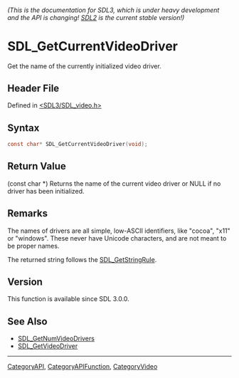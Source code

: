###### (This is the documentation for SDL3, which is under heavy development and the API is changing! [SDL2](https://wiki.libsdl.org/SDL2/) is the current stable version!)
# SDL_GetCurrentVideoDriver

Get the name of the currently initialized video driver.

## Header File

Defined in [<SDL3/SDL_video.h>](https://github.com/libsdl-org/SDL/blob/main/include/SDL3/SDL_video.h)

## Syntax

```c
const char* SDL_GetCurrentVideoDriver(void);
```

## Return Value

(const char *) Returns the name of the current video driver or NULL if no
driver has been initialized.

## Remarks

The names of drivers are all simple, low-ASCII identifiers, like "cocoa",
"x11" or "windows". These never have Unicode characters, and are not meant
to be proper names.

The returned string follows the [SDL_GetStringRule](SDL_GetStringRule).

## Version

This function is available since SDL 3.0.0.

## See Also

- [SDL_GetNumVideoDrivers](SDL_GetNumVideoDrivers)
- [SDL_GetVideoDriver](SDL_GetVideoDriver)

----
[CategoryAPI](CategoryAPI), [CategoryAPIFunction](CategoryAPIFunction), [CategoryVideo](CategoryVideo)

